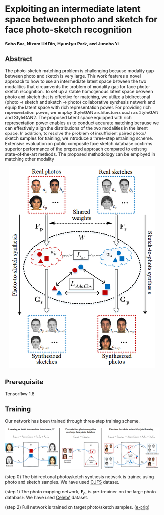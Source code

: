 # Exploiting an intermediate latent space between photo and sketch for face photo-sketch recognition

#### Seho Bae, Nizam Ud Din, Hyunkyu Park, and Juneho Yi

## Abstract
The photo-sketch matching problem is challenging because modality gap between photo and sketch is very large. This work features a novel approach to how to use an intermediate latent space between the two modalities that circumvents the problem of modality gap for face photo-sketch recognition. To set up a stable homogenous latent space between photo and sketch that is effective for matching, we utilize a bidirectional (photo → sketch and sketch → photo) collaborative synthesis network and equip the latent space with rich representation power. For providing rich representation power, we employ StyleGAN architectures such as StyleGAN and StyleGAN2. The proposed latent space equipped with rich representation power enables us to conduct accurate matching because we can effectively align the distributions of the two modalities in the latent space. In addition, to resolve the problem of insufficient paired photo/ sketch samples for training, we introduce a three-step mtraining scheme. Extensive evaluation on public composite face sketch database confirms superior performance of the proposed approach compared to existing state-of-the-art methods. The proposed methodology can be employed in matching other modality

<p align="center"><img src="framework.png" title="framework" alt="framework"></img></>

## Prerequisite
Tensorflow 1.8

## Training

Our network has been trained through three-step training scheme.

<p align="center"><img src="training.png" title="training" alt="training"></img></>

(step 0)
The bidirectional photo/sketch synthesis network is trained using photo and sketch samples. We have used [CUFS](http://mmlab.ie.cuhk.edu.hk/archive/facesketch.html, "cufs") dataset.

(step 1)
The photo mapping network, $\mathbf F_{p}$, is pre-treained on the large photo database. We have used [CelebA](https://mmlab.ie.cuhk.edu.hk/projects/CelebA.html, "celeba") dataset.

(step 2)
Full network is trained on target photo/sketch samples. ([e-prip](http://biometrics.cse.msu.edu/Publications/Databases/PRIP-VSGC-Release_ReadMe.txt, "prip"))
